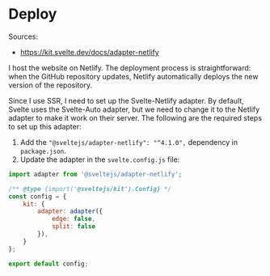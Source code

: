 # Deploy
Sources: 
  - https://kit.svelte.dev/docs/adapter-netlify

I host the website on Netlify. The deployment process is straightforward: when the GitHub repository updates, Netlify automatically deploys the new version of the repository.
  
Since I use SSR, I need to set up the Svelte-Netlify adapter. By default, Svelte uses the Svelte-Auto adapter, but we need to change it to the Netlify adapter to make it work on their server. The following are the required steps to set up this adapter:

1. Add the `"@sveltejs/adapter-netlify": "^4.1.0",` dependency in `package.json`.
2. Update the adapter in the `svelte.config.js` file:

```js
import adapter from '@sveltejs/adapter-netlify';

/** @type {import('@sveltejs/kit').Config} */
const config = {
	kit: {
		adapter: adapter({
			edge: false,
			split: false
		}),
	}
};

export default config;
```




